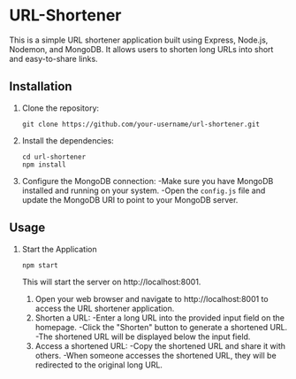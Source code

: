 ﻿# URL-Shortener

This is a simple URL shortener application built using Express, Node.js, Nodemon, and MongoDB. It allows users to shorten long URLs into short and easy-to-share links.

## Installation

1. Clone the repository:
   
   ```
   git clone https://github.com/your-username/url-shortener.git
   ```
   
2. Install the dependencies:

   ```
   cd url-shortener
   npm install
   ```
   
3. Configure the MongoDB connection:
   -Make sure you have MongoDB installed and running on your system.
   -Open the `config.js` file and update the MongoDB URI to point to your MongoDB server.
   
## Usage

1. Start the Application

   ```
   npm start
   ```
   This will start the server on http://localhost:8001.
   
   1. Open your web browser and navigate to http://localhost:8001 to access the URL shortener application.
   2. Shorten a URL:
      -Enter a long URL into the provided input field on the homepage.
      -Click the "Shorten" button to generate a shortened URL.
      -The shortened URL will be displayed below the input field.
   3. Access a shortened URL:
      -Copy the shortened URL and share it with others.
      -When someone accesses the shortened URL, they will be redirected to the original long URL.

